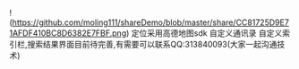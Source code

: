 !(https://github.com/moling111/shareDemo/blob/master/share/CC81725D9E71AFDF410BC8D6382E7FBF.png)
定位采用高德地图sdk
自定义通讯录
自定义索引栏,搜索结果界面目前待完善,有需要可以联系QQ:313840093(大家一起沟通技术)
